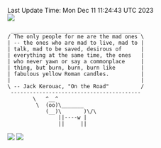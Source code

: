 Last Update Time: 
Mon Dec 11 11:24:43 UTC 2023
<br>![](https://img.shields.io/badge/%E5%A4%A7%E5%AE%B6-%E5%AE%89%E5%AE%89-green)<br>
```
 _________________________________________
/ The only people for me are the mad ones \
| -- the ones who are mad to live, mad to |
| talk, mad to be saved, desirous of      |
| everything at the same time, the ones   |
| who never yawn or say a commonplace     |
| thing, but burn, burn, burn like        |
| fabulous yellow Roman candles.          |
|                                         |
\ -- Jack Kerouac, "On the Road"          /
 -----------------------------------------
        \   ^__^
         \  (oo)\_______
            (__)\       )\/\
                ||----w |
                ||     ||
```
![](https://github-readme-stats.vercel.app/api?username=chenlitw)
![](https://github-readme-stats.vercel.app/api/top-langs/?username=chenlitw)
